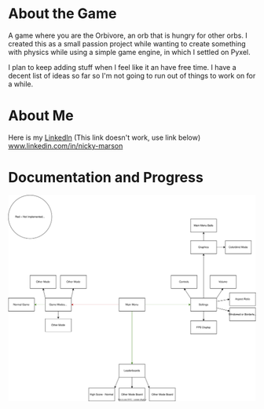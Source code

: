 # About the Game
A game where you are the Orbivore, an orb that is hungry for other orbs. I created this as a small passion project while wanting to create something with physics while using a simple game engine, in which I settled on Pyxel.  
  
I plan to keep adding stuff when I feel like it an have free time. I have a decent list of ideas so far so I'm not going to run out of things to work on for a while.

# About Me
Here is my [LinkedIn](www.linkedin.com/in/nicky-marson) (This link doesn't work, use link below)
www.linkedin.com/in/nicky-marson

# Documentation and Progress
![](./drawing_file.drawio.svg)
